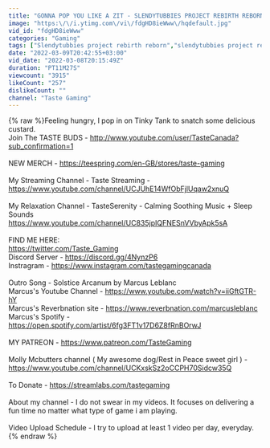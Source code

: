 ```yaml
---
title: "GONNA POP YOU LIKE A ZIT - SLENDYTUBBIES PROJECT REBIRTH REBORN"
image: "https:\/\/i.ytimg.com\/vi\/fdgHD8ieWww\/hqdefault.jpg"
vid_id: "fdgHD8ieWww"
categories: "Gaming"
tags: ["Slendytubbies project rebirth reborn","slendytubbies project rebirth","slendytubbies"]
date: "2022-03-09T20:42:55+03:00"
vid_date: "2022-03-08T20:15:49Z"
duration: "PT11M27S"
viewcount: "3915"
likeCount: "257"
dislikeCount: ""
channel: "Taste Gaming"
---
```

{% raw %}Feeling hungry, I pop in on Tinky Tank to snatch some delicious custard.<br />Join The TASTE BUDS - <a rel="nofollow" target="blank" href="http://www.youtube.com/user/TasteCanada?sub_confirmation=1">http://www.youtube.com/user/TasteCanada?sub_confirmation=1</a><br /><br />NEW MERCH - <a rel="nofollow" target="blank" href="https://teespring.com/en-GB/stores/taste-gaming">https://teespring.com/en-GB/stores/taste-gaming</a><br /><br />My Streaming Channel - Taste Streaming - <a rel="nofollow" target="blank" href="https://www.youtube.com/channel/UCJUhE14WfObFjlUqaw2xnuQ">https://www.youtube.com/channel/UCJUhE14WfObFjlUqaw2xnuQ</a><br /><br />My Relaxation Channel - TasteSerenity - Calming Soothing Music + Sleep Sounds<br /><a rel="nofollow" target="blank" href="https://www.youtube.com/channel/UC835jpIQFNESnVVbyApk5sA">https://www.youtube.com/channel/UC835jpIQFNESnVVbyApk5sA</a><br /><br />FIND ME HERE:<br /><a rel="nofollow" target="blank" href="https://twitter.com/Taste_Gaming">https://twitter.com/Taste_Gaming</a>                                            <br />Discord Server - <a rel="nofollow" target="blank" href="https://discord.gg/4NynzP6">https://discord.gg/4NynzP6</a><br />Instragram - <a rel="nofollow" target="blank" href="https://www.instagram.com/tastegamingcanada">https://www.instagram.com/tastegamingcanada</a><br /><br />Outro Song - Solstice Arcanum by Marcus Leblanc    <br />Marcus's Youtube Channel - <a rel="nofollow" target="blank" href="https://www.youtube.com/watch?v=iiGftGTR-hY">https://www.youtube.com/watch?v=iiGftGTR-hY</a><br />Marcus's Reverbnation site - <a rel="nofollow" target="blank" href="https://www.reverbnation.com/marcusleblanc">https://www.reverbnation.com/marcusleblanc</a><br />Marcus's Spotify - <a rel="nofollow" target="blank" href="https://open.spotify.com/artist/6fg3FT1v17D6Z8fRnBOrwJ">https://open.spotify.com/artist/6fg3FT1v17D6Z8fRnBOrwJ</a><br /><br />MY PATREON - <a rel="nofollow" target="blank" href="https://www.patreon.com/TasteGaming">https://www.patreon.com/TasteGaming</a><br /><br />Molly Mcbutters channel ( My awesome dog/Rest in Peace sweet girl ) - <a rel="nofollow" target="blank" href="https://www.youtube.com/channel/UCKxskSz2oCCPH70Sidcw35Q">https://www.youtube.com/channel/UCKxskSz2oCCPH70Sidcw35Q</a><br /><br />To Donate -  <a rel="nofollow" target="blank" href="https://streamlabs.com/tastegaming">https://streamlabs.com/tastegaming</a><br /><br />About my channel - I do not swear in my videos. It focuses on delivering a fun time no matter what type of game i am playing. <br /><br />Video Upload Schedule - I try to upload at least 1 video per day, everyday.{% endraw %}
